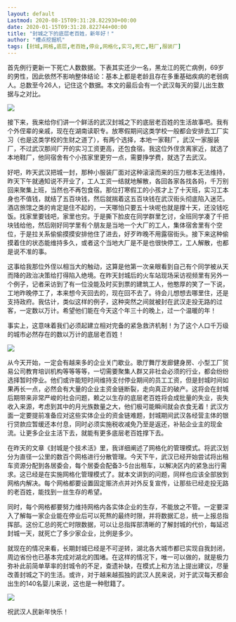 ```yaml
---
layout: default
Lastmod: 2020-08-15T09:31:28.822930+00:00
date: 2020-01-15T09:31:28.822744+00:00
title: "封城之下的底层老百姓，新年好！"
author: "槽点挖掘机"
tags: [封城,网格,底层,老百姓,停业,网格化,实习,死亡,鞋厂,服装厂]
---
```


首先例行更新一下死亡人数数据。下表其实还少一名，黑龙江的死亡病例，69岁的男性，因此依然不影响整体结论：基本上都是老龄且存在多重基础疾病的老弱病人。总数至今26人，记住这个数据。本文的最后会有一个武汉每天的婴儿出生数据与之对比。

![](https://images.weserv.nl/?url=https%3A//mmbiz.qpic.cn/mmbiz_jpg/m312mfLHFZpodpfKfxwHkOGg67PZHqAysrW6rEhzcFmb2Ve0cBs6ekuqeN0NCicuEzsQ6XjibPDRtvTBTELhJa6Q/640%3Fwx_fmt%3Djpeg)

接下来，我来给你们讲一个鲜活的武汉封城之下的底层老百姓的生活故事吧。我有个外侄辈的亲戚，现在在湖南读职专。放寒假期间这类学校一般都会安排去工厂实习（也是这类学校的生财之道了），有两个选择，本地一家鞋厂，武汉一家服装厂，不过武汉那间厂开的实习工资更高，还包食宿。我这位外侄贪离家近，就选了本地鞋厂，他同宿舍有个小孩家里更穷一点，需要挣学费，就选了去武汉。

好吧，昨天武汉把城一封，那种小服装厂面对这种滚滚而来的压力根本无法维持，昨天下午就通知说不开业了，工人工资一结就地解散，各回各家各找各妈，千万别回来聚集上班，当然也不再包食宿。那位打寒假工的小孩才上了十天班，实习工本身也不值钱，就结了五百块钱，然后就揣着这五百块钱在武汉街头彻底陷入迷茫。酒店旅馆之类的肯定是住不起的，一天哪怕只要五十块呢也就是撑十天，还没钱吃饭。找家里要钱吧，家里也穷。于是撕下脸皮在同学群里乞讨，全班同学凑了千把块钱给他，然后刚好同学里有个朋友是当地一个大厂的工人，集体宿舍里有个空位，于是拉关系偷偷摸摸安排他住了进去，好歹昨晚不用露宿街头。接下来这种偷摸着住的状态能维持多久，或者这个当地大厂是不是也很快停工，工人解散，也都是说不准的事。

这事给我那位外侄以相当大的触动，这算是他第一次亲眼看到自己有个同学被从天而降的政治决策给打得陷入绝境。在昨天封城后的火车站现场采访视频里有另外一个例子，记者采访到了有一位没能及时买到票的建筑工人，他憨厚的笑了一下说，工地昨晚停工了，本来想今天回去的，现在回不去了。待会儿想想去哪里住，还是支持政府。我估计，类似这样的例子，这种突然之间就被封在武汉走投无路的过客，一定数以万计。希望他们能在今天这个年三十的晚上，过一个温暖的年！

事实上，这意味着我们必须起建立相对完备的紧急救济机制！为了这个人口千万级的城市必然存在的数以万计的底层老百姓！

![](https://images.weserv.nl/?url=https%3A//mmbiz.qpic.cn/mmbiz_jpg/m312mfLHFZpodpfKfxwHkOGg67PZHqAyxB7RAUPphGqrW6IiaHtiadJg17YeVICicBO5mAkUeTMbQ1Omoab7OaeaA/640%3Fwx_fmt%3Djpeg)

从今天开始，一定会有越来多的企业关门歇业。歌厅舞厅发廊健身房、小型工厂贸易公司教育培训机构等等等等，一切需要聚集人群又非社会必须的行业，都会纷纷选择暂时停业。他们或许能短时间维持支付停业期间的员工工资，但是封城时间如果再长一点，必然会有大量的企业主资金链断裂，走向真正的破产。这将会在封城后期带来非常严峻的社会问题，赖之以生存的底层老百姓将会成批量的失业，丧失收入来源，考虑到其中的月光族数量之大，他们极可能瞬间就会衣食无着！武汉方面一定要提前准备应对这些实体企业的资金链难题，封城期间武汉各经营主体的银行贷款应暂缓还本付息，同时必须实施税收减免乃至是返还，补贴企业主的现金流。让更多企业主活下去，就能有更多底层老百姓撑下去。  

在昨天的文章《封城是个技术活》里，我详细阐述了网格化的管理模式。将武汉划分为直径一公里的数百个网格进行分散管理。今天下午，武汉已经开始尝试将出租车资源分配到各居委会，每个居委会配备3-5台出租车，以解决区内的紧急出行需求。这已经是在实施网格化管理模式了。就本文讲到的问题，同样也应该全部放到网格内解决。每个网格都要设置固定赈济点并对外反复宣传，让那些已经走投无路的老百姓，能找到一丝生存的希望。

同时，每个网格都要努力维持网格内各实体企业的生存，不能放之不管。一定要深入了解每一家企业能在停业后可以死熬的最终时限，并将数据汇总，统一上报总指挥部。这份汇总的死亡时限数据，可以让总指挥部清晰的了解封城的代价，每延迟封城一天，就死亡了多少家企业，比例是多少。

就现在的情况来看，长期封城已经是不可逆转，湖北各大城市都已实现自我封闭，周边省份也已基本完成对湖北的围堵。在这样的情况下，唯一可以做的，就是极力弥补此前简单草率的封城令的不足，查遗补缺，在模式上和方法上提出建议，尽量改善封城之下的生活。或许，对于越来越孤独的武汉人民来说，对于武汉每天都会出生的140名婴儿来说，这也是一种慰籍了。

![](https://images.weserv.nl/?url=https%3A//mmbiz.qpic.cn/mmbiz_jpg/m312mfLHFZpodpfKfxwHkOGg67PZHqAytNf7Jcib3ZvQLf5hs7sHQSOmR0oibWF7IFgqhvAyQyjRYbPhhCfvxAiag/640%3Fwx_fmt%3Djpeg)

祝武汉人民新年快乐！

